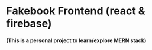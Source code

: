 # Fakebook Frontend (react & firebase)

#### (This is a personal project to learn/explore MERN stack)
